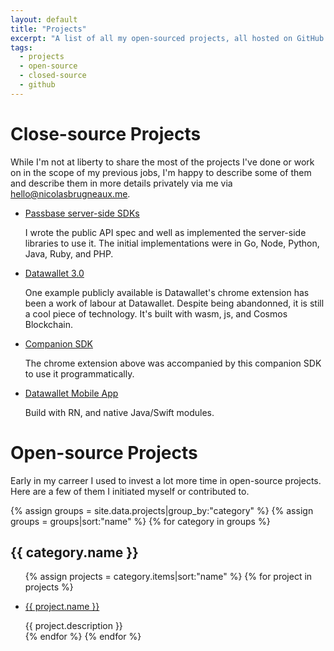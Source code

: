 ```yaml
---
layout: default
title: "Projects"
excerpt: "A list of all my open-sourced projects, all hosted on GitHub. Fair warning: some of them are not maintained anymore."
tags:
  - projects
  - open-source
  - closed-source
  - github
---
```


# Close-source Projects

While I'm not at liberty to share the most of the projects I've done or work on in the scope of my previous jobs, I'm happy to describe some of them and describe them in more details privately via me via [hello@nicolasbrugneaux.me](mailto:hello@nicolasbrugneaux.me).

<ul class="list">
<li class="list__item">
  <p class="list__primary-content">
    <a href="https://docs.passbase.com/server/api#install-a-server-side-library" target="_blank">Passbase server-side SDKs</a>
  </p>
  <span class="list__secondary-content">
    I wrote the public API spec and well as implemented the server-side libraries to use it. The initial implementations were in Go, Node, Python, Java, Ruby, and PHP.
  </span>
</li>

<li class="list__item">
  <p class="list__primary-content">
    <a href="https://chrome.google.com/webstore/detail/datawallet-30-developer-e/caagmkmkbhffejhhedakamdemcekfbmf" target="_blank">Datawallet 3.0</a>
  </p>
  <span class="list__secondary-content">
    One example publicly available is Datawallet's chrome extension has been a work of labour at Datawallet. Despite being abandonned, it is still a cool piece of technology. It's built with wasm, js, and Cosmos Blockchain.
  </span>
</li>
<li class="list__item">
  <p class="list__primary-content">
    <a href="https://github.com/DataWallet/pls" target="_blank">Companion SDK</a>
  </p>
  <span class="list__secondary-content">
    The chrome extension above was accompanied by this companion SDK to use it programmatically.
</span>
</li>
<li class="list__item">
  <p class="list__primary-content">
    <a href="https://medium.com/datawallet-blog/datawallet-launches-alpha-version-on-ios-and-android-bf34543ab28f" target="_blank">Datawallet Mobile App</a>
  </p>
  <span class="list__secondary-content">
    Build with RN, and native Java/Swift modules.
</span>
</li>
</ul>

# Open-source Projects

Early in my carreer I used to invest a lot more time in open-source projects. Here are a few of them I initiated myself or contributed to.

{% assign groups = site.data.projects|group_by:"category" %}
{% assign groups = groups|sort:"name" %}
{% for category in groups %}

  <h2>{{ category.name }}</h2>
  <ul class="list">
  {% assign projects = category.items|sort:"name" %}
  {% for project in projects %}
    <li class="list__item">
      <p class="list__primary-content">
        <a href="{{ project.link }}" target="_blank">{{ project.name }}</a>
      </p>
      <span class="list__secondary-content">{{ project.description }}</span>
    </li>
  {% endfor %}
{% endfor %}
